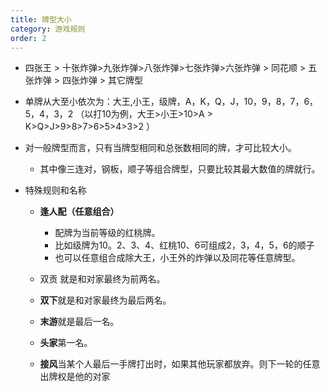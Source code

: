 ```yaml
---
title: 牌型大小
category: 游戏规则
order: 2
---
```


+ 四张王 > 十张炸弹>九张炸弹>八张炸弹>七张炸弹>六张炸弹 > 同花顺 > 五张炸弹 > 四张炸弹 > 其它牌型

+ 单牌从大至小依次为：大王,小王，级牌，A，K，Q，J，10，9，8，7，6，5，4，3，2 （以打10为例，大王>小王>10>A > K>Q>J>9>8>7>6>5>4>3>2 ）

+ 对一般牌型而言，只有当牌型相同和总张数相同的牌，才可比较大小。
  + 其中像三连对，钢板，顺子等组合牌型，只要比较其最大数值的牌就行。

+ 特殊规则和名称

  + **逢人配（任意组合）**
    + 配牌为当前等级的红桃牌。
    + 比如级牌为10。2、3、4、红桃10、6可组成2，3，4，5，6的顺子
    + 也可以任意组合成除大王，小王外的炸弹以及同花等任意牌型。

  + 双贡 就是和对家最终为前两名。

  + **双下**就是和对家最终为最后两名。

  + **末游**就是最后一名。

  + **头家**第一名。

  + **接风**当某个人最后一手牌打出时，如果其他玩家都放弃。则下一轮的任意出牌权是他的对家